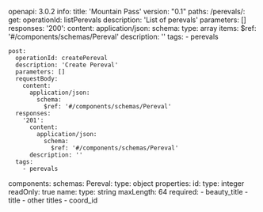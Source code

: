 openapi: 3.0.2
info:
  title: 'Mountain Pass'
  version: "0.1"
paths:
  /perevals/:
    get:
      operationId: listPerevals
      description: 'List of perevals'
      parameters: []
      responses:
        '200':
          content:
          application/json:
            schema:
              type: array
              items:
                  $ref: '#/components/schemas/Pereval'
          description: ''
      tags:
        - perevals

    post:
      operationId: createPereval
      description: 'Create Pereval'
      parameters: []
      requestBody:
        content:
          application/json:
            schema:
              $ref: '#/components/schemas/Pereval'
      responses:
        '201':
          content:
            application/json:
              schema:
                $ref: '#/components/schemas/Pereval'
          description: ''
      tags:
        - perevals

components:
  schemas:
    Pereval:
      type: object
      properties:
        id:
          type: integer
          readOnly: true
        name:
          type: string
          maxLength: 64
      required:
        - beauty_title
        - title
        - other titles
        - coord_id
